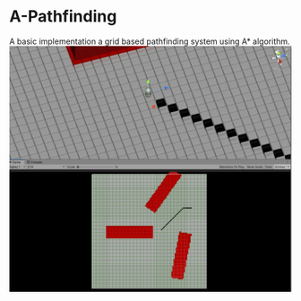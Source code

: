 # A-Pathfinding
A basic implementation a grid based pathfinding system using A* algorithm.
![](https://raw.githubusercontent.com/RonakFabian/A-Pathfinding/main/path.png)
